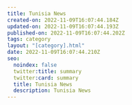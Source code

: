 ```yaml
---
title: Tunisia News
created-on: 2022-11-09T16:07:44.184Z
updated-on: 2022-11-09T16:07:44.193Z
published-on: 2022-11-09T16:07:44.202Z
tags: category
layout: "[category].html"
date: 2022-11-09T16:07:44.210Z
seo:
  noindex: false
  twitter:title: summary
  twitter:card: summary
  title: Tunisia News
  description: Tunisia News
---
```

